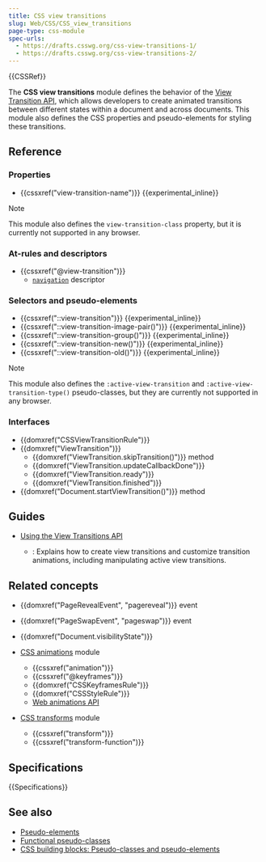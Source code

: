 ```yaml
---
title: CSS view transitions
slug: Web/CSS/CSS_view_transitions
page-type: css-module
spec-urls:
  - https://drafts.csswg.org/css-view-transitions-1/
  - https://drafts.csswg.org/css-view-transitions-2/
---
```


{{CSSRef}}

The **CSS view transitions** module defines the behavior of the [View Transition API](/en-US/docs/Web/API/View_Transition_API), which allows developers to create animated transitions between different states within a document and across documents. This module also defines the CSS properties and pseudo-elements for styling these transitions.

## Reference

### Properties

- {{cssxref("view-transition-name")}} {{experimental_inline}}

> [!NOTE]
> This module also defines the `view-transition-class` property, but it is currently not supported in any browser.

### At-rules and descriptors

- {{cssxref("@view-transition")}}
  - [`navigation`](/en-US/docs/Web/CSS/@view-transition#navigation) descriptor

### Selectors and pseudo-elements

- {{cssxref("::view-transition")}} {{experimental_inline}}
- {{cssxref("::view-transition-image-pair()")}} {{experimental_inline}}
- {{cssxref("::view-transition-group()")}} {{experimental_inline}}
- {{cssxref("::view-transition-new()")}} {{experimental_inline}}
- {{cssxref("::view-transition-old()")}} {{experimental_inline}}

> [!NOTE]
> This module also defines the `:active-view-transition` and `:active-view-transition-type()` pseudo-classes, but they are currently not supported in any browser.

### Interfaces

- {{domxref("CSSViewTransitionRule")}}
- {{domxref("ViewTransition")}}
  - {{domxref("ViewTransition.skipTransition()")}} method
  - {{domxref("ViewTransition.updateCallbackDone")}}
  - {{domxref("ViewTransition.ready")}}
  - {{domxref("ViewTransition.finished")}}
- {{domxref("Document.startViewTransition()")}} method

## Guides

- [Using the View Transitions API](/en-US/docs/Web/API/View_Transition_API/Using)

  - : Explains how to create view transitions and customize transition animations, including manipulating active view transitions.

## Related concepts

- {{domxref("PageRevealEvent", "pagereveal")}} event
- {{domxref("PageSwapEvent", "pageswap")}} event
- {{domxref("Document.visibilityState")}}

- [CSS animations](/en-US/docs/Web/CSS/CSS_animations) module

  - {{cssxref("animation")}}
  - {{cssxref("@keyframes")}}
  - {{domxref("CSSKeyframesRule")}}
  - {{domxref("CSSStyleRule")}}
  - [Web animations API](/en-US/docs/Web/API/Web_Animations_API)

- [CSS transforms](/en-US/docs/Web/CSS/CSS_transforms) module

  - {{cssxref("transform")}}
  - {{cssxref("transform-function")}}

## Specifications

{{Specifications}}

## See also

- [Pseudo-elements](/en-US/docs/Web/CSS/Pseudo-elements)
- [Functional pseudo-classes](/en-US/docs/Web/CSS/Pseudo-classes#functional_pseudo-classes)
- [CSS building blocks: Pseudo-classes and pseudo-elements](/en-US/docs/Learn/CSS/Building_blocks/Selectors/Pseudo-classes_and_pseudo-elements)
